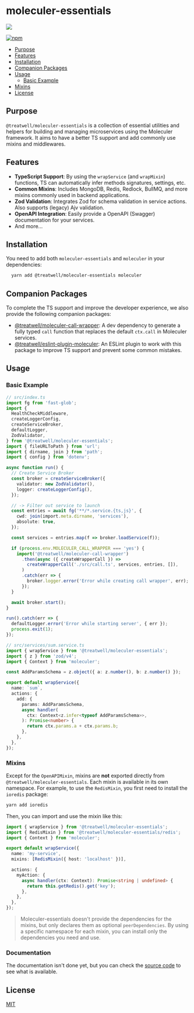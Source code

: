 # moleculer-essentials

[![](https://cdn1.treatwell.net/images/view/v2.i1756348.w200.h50.x4965194E.jpeg)](https://treatwell.com/tech)

[![npm](https://img.shields.io/npm/v/@treatwell/moleculer-essentials?style=flat-square)](https://www.npmjs.com/package/@treatwell/moleculer-essentials)

<!-- TOC -->

- [Purpose](#purpose)
- [Features](#features)
- [Installation](#installation)
- [Companion Packages](#companion-packages)
- [Usage](#usage)
  - [Basic Example](#basic-example)
- [Mixins](#mixins)
- [License](#license)
<!-- TOC -->

## Purpose

`@treatwell/moleculer-essentials` is a collection of essential utilities and helpers for building
and managing microservices using the Moleculer framework. It aims to have a better TS support and add commonly use mixins
and middlewares.

## Features

- **TypeScript Support**: By using the `wrapService` (and `wrapMixin`) functions, TS can automatically infer methods signatures, settings, etc.
- **Common Mixins**: Includes MongoDB, Redis, Redlock, BullMQ, and more mixins commonly used in backend applications.
- **Zod Validation**: Integrates Zod for schema validation in service actions. Also supports (legacy) Ajv validation.
- **OpenAPI Integration**: Easily provide a OpenAPI (Swagger) documentation for your services.
- And more...

## Installation

You need to add both `moleculer-essentials` and `moleculer` in your dependencies:

```bash
  yarn add @treatwell/moleculer-essentials moleculer
```

## Companion Packages

To complete the TS support and improve the developer experience, we also provide the following companion packages:

- [@treatwell/moleculer-call-wrapper](https://github.com/treatwell/moleculer-call-wrapper): A dev dependency to generate a fully typed `call` function that replaces the default `ctx.call` in Moleculer services.
- [@treatwell/eslint-plugin-moleculer](https://github.com/treatwell/eslint-plugin-moleculer): An ESLint plugin to work with this package to improve TS support and prevent some common mistakes.

## Usage

### Basic Example

```ts
// src/index.ts
import fg from 'fast-glob';
import {
  HealthCheckMiddleware,
  createLoggerConfig,
  createServiceBroker,
  defaultLogger,
  ZodValidator,
} from '@treatwell/moleculer-essentials';
import { fileURLToPath } from 'url';
import { dirname, join } from 'path';
import { config } from 'dotenv';

async function run() {
  // Create Service Broker
  const broker = createServiceBroker({
    validator: new ZodValidator(),
    logger: createLoggerConfig(),
  });

  // -> Filter out service to launch
  const entries = await fg('**/*.service.{ts,js}', {
    cwd: join(import.meta.dirname, 'services'),
    absolute: true,
  });

  const services = entries.map(f => broker.loadService(f));

  if (process.env.MOLECULER_CALL_WRAPPER === 'yes') {
    import('@treatwell/moleculer-call-wrapper')
      .then(async ({ createWrapperCall }) =>
        createWrapperCall('./src/call.ts', services, entries, []),
      )
      .catch(err => {
        broker.logger.error('Error while creating call wrapper', err);
      });
  }

  await broker.start();
}

run().catch(err => {
  defaultLogger.error('Error while starting server', { err });
  process.exit(1);
});
```

```ts
// src/services/sum.service.ts
import { wrapService } from '@treatwell/moleculer-essentials';
import { z } from 'zod/v4';
import { Context } from 'moleculer';

const AddParamsSchema = z.object({ a: z.number(), b: z.number() });

export default wrapService({
  name: `sum`,
  actions: {
    add: {
      params: AddParamsSchema,
      async handler(
        ctx: Context<z.infer<typeof AddParamsSchema>>,
      ): Promise<number> {
        return ctx.params.a + ctx.params.b;
      },
    },
  },
});
```

### Mixins

Except for the `OpenAPIMixin`, mixins are **not** exported directly from `@treatwell/moleculer-essentials`.
Each mixin is available in its own namespace. For example, to use the `RedisMixin`, you first need to install the `ioredis`
package:

```bash
yarn add ioredis
```

Then, you can import and use the mixin like this:

```ts
import { wrapService } from '@treatwell/moleculer-essentials';
import { RedisMixin } from '@treatwell/moleculer-essentials/redis';
import { Context } from 'moleculer';

export default wrapService({
  name: 'my-service',
  mixins: [RedisMixin({ host: 'localhost' })],

  actions: {
    myAction: {
      async handler(ctx: Context): Promise<string | undefined> {
        return this.getRedis().get('key');
      },
    },
  },
});
```

> Moleculer-essentials doesn't provide the dependencies for the mixins, but only declares them as optional `peerDependencies`.
> By using a specific namespace for each mixin, you can install only the dependencies you need and use.

### Documentation

The documentation isn't done yet, but you can check the [source code](./src/) to see what is available.

## License

[MIT](https://choosealicense.com/licenses/mit/)
